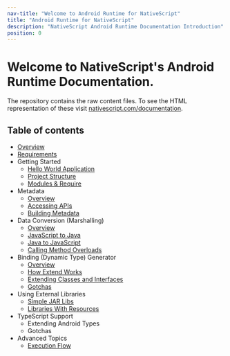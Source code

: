 ```yaml
---
nav-title: "Welcome to Android Runtime for NativeScript"
title: "Android Runtime for NativeScript"
description: "NativeScript Android Runtime Documentation Introduction"
position: 0
---
```


# Welcome to NativeScript's Android Runtime Documentation.
The repository contains the raw content files. To see the HTML representation of these visit [nativescript.com/documentation](http://nsbuild01/docs/README.html).

## Table of contents
* [Overview](./overview.md)
* [Requirements](./requirements.md)
* Getting Started
	* [Hello World Application](./getting-started/hello-world.md)
	* [Project Structure](./getting-started/project-structure.md)
	* [Modules & Require](./getting-started/require.md)
* Metadata
	* [Overview](./metadata/overview.md)
	* [Accessing APIs](./metadata/accessing-packages.md)
	* [Building Metadata](./metadata/generator.md)
* Data Conversion (Marshalling)
	* [Overview](./marshalling/overview.md)
	* [JavaScript to Java](./marshalling/js-to-java.md)
	* [Java to JavaScript](./marshalling/java-to-js.md)
	* [Calling Method Overloads](./marshalling/overloads.md)
* Binding (Dynamic Type) Generator
	* [Overview](./generator/overview.md)
	* [How Extend Works](./generator/how-extend-works.md)
	* [Extending Classes and Interfaces](./generator/extend-class-interface.md)
	* [Gotchas](./generator/gotchas.md)
* Using External Libraries
	* [Simple JAR Libs](./external-libs/jars.md)
	* [Libraries With Resources](./external-libs/resource-libs.md)
* TypeScript Support
	* Extending Android Types
	* Gotchas
* Advanced Topics
	* [Execution Flow](./getting-started/execution-flow.md)

